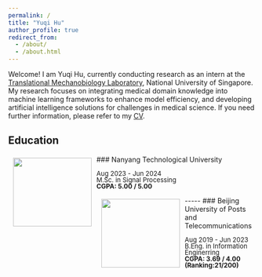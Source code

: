```yaml
---
permalink: /
title: "Yuqi Hu"
author_profile: true
redirect_from: 
  - /about/
  - /about.html
---
```


Welcome! I am Yuqi Hu, currently conducting research as an intern at the [Translational Mechanobiology Laboratory](https://hanrylab.med.nus.edu.sg/), National University of Singapore. My research focuses on integrating medical domain knowledge into machine learning frameworks to enhance model efficiency, and developing artificial intelligence solutions for challenges in medical science. If you need further information, please refer to my <a href="{{ site.baseurl }}/assets/new_cv.pdf" download="Yuqi_Hu_CV.pdf">CV</a>.

Education
-----
<img style="float: left; margin:5px 10px" src="{{ site.baseurl }}/images/NTU_logo.png" width="160" height="140">
### Nanyang Technological University
<p style="line-height:1.0">
<font size="2">
Aug 2023 - Jun 2024<br />
M.Sc. in Signal Processing<br />
<strong>CGPA: 5.00 / 5.00 </strong>
</font>
</p>
-----
<img style="float: left; margin:5px 10px" src="{{ site.baseurl }}/images/NTU_logo.png" width="160" height="140">
### Beijing University of Posts and Telecommunications
<p style="line-height:1.0">
<font size="2">
Aug 2019 - Jun 2023<br />
B.Eng. in Information Enginerring<br />
<strong>CGPA: 3.69 / 4.00 (Ranking:21/200)</strong>
</font>
</p>
